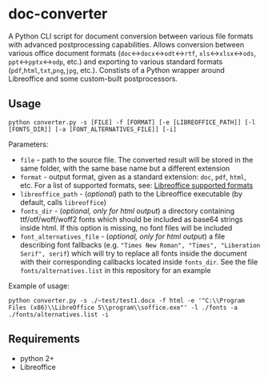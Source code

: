 # doc-converter

A Python CLI script for document conversion between various file formats with advanced postprocessing capabilities. Allows conversion between various office document formats (`doc`↔`docx`↔`odt`↔`rtf`, `xls`↔`xlsx`↔`ods`, `ppt`↔`pptx`↔`odp`, etc.) and exporting to various standard formats (`pdf`,`html`,`txt`,`png`,`jpg`, etc.). Constists of a Python wrapper around Libreoffice and some custom-built postprocessors.

## Usage

```
python converter.py -s [FILE] -f [FORMAT] [-e [LIBREOFFICE_PATH]] [-l [FONTS_DIR]] [-a [FONT_ALTERNATIVES_FILE]] [-i]
```

Parameters:

 - `file` - path to the source file. The converted result will be stored in the same folder, with the same base name but a different extension
 - `format` - output format, given as a standard extension: `doc`, `pdf`, `html`, etc. For a list of supported formats, see: [Libreoffice supported formats](https://en.wikipedia.org/wiki/LibreOffice#Supported_file_formats) 
 - `libreoffice_path` - (*optional*) path to the Libreoffice executable (by default, calls `libreoffice`)
 - `fonts_dir` - (*optional, only for html output*) a directory containing ttf/otf/woff/woff2 fonts which should be included as base64 strings inside html. If this option is missing, no font files will be included
 - `font_alternatives_file` - (*optional, only for html output*) a file describing font fallbacks (e.g. `"Times New Roman", "Times", "Liberation Serif", serif`) which will try to replace all fonts inside the document with their corresponding callbacks located inside `fonts_dir`. See the file `fonts/alternatives.list` in this repository for an example
 

Example of usage:

```
python converter.py -s ./~test/test1.docx -f html -e '"C:\\Program Files (x86)\\LibreOffice 5\\program\\soffice.exe"' -l ./fonts -a ./fonts/alternatives.list -i
```


 ## Requirements

 - python 2+
 - Libreoffice